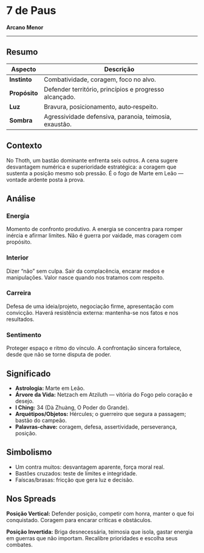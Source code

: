# 7 de Paus

**Arcano Menor**

---


## Resumo

| Aspecto | Descrição |
|---------|-----------|
| **Instinto** | Combatividade, coragem, foco no alvo. |
| **Propósito** | Defender território, princípios e progresso alcançado. |
| **Luz** | Bravura, posicionamento, auto‑respeito. |
| **Sombra** | Agressividade defensiva, paranoia, teimosia, exaustão. |

## Contexto

No Thoth, um bastão dominante enfrenta seis outros. A cena sugere desvantagem numérica e superioridade estratégica: a coragem que sustenta a posição mesmo sob pressão. É o fogo de Marte em Leão — vontade ardente posta à prova.

## Análise

### Energia

Momento de confronto produtivo. A energia se concentra para romper inércia e afirmar limites. Não é guerra por vaidade, mas coragem com propósito.

### Interior

Dizer “não” sem culpa. Sair da complacência, encarar medos e manipulações. Valor nasce quando nos tratamos com respeito.

### Carreira

Defesa de uma ideia/projeto, negociação firme, apresentação com convicção. Haverá resistência externa: mantenha-se nos fatos e nos resultados.

### Sentimento

Proteger espaço e ritmo do vínculo. A confrontação sincera fortalece, desde que não se torne disputa de poder.

## Significado

- **Astrologia:** Marte em Leão.
- **Árvore da Vida:** Netzach em Atziluth — vitória do Fogo pelo coração e desejo.
- **I Ching:** 34 (Dà Zhuàng, O Poder do Grande).
- **Arquétipos/Objetos:** Hércules; o guerreiro que segura a passagem; bastão do campeão.
- **Palavras‑chave:** coragem, defesa, assertividade, perseverança, posição.

## Simbolismo

- Um contra muitos: desvantagem aparente, força moral real.
- Bastões cruzados: teste de limites e integridade.
- Faíscas/brasas: fricção que gera luz e decisão.

## Nos Spreads

**Posição Vertical:** Defender posição, competir com honra, manter o que foi conquistado. Coragem para encarar críticas e obstáculos.

**Posição Invertida:** Briga desnecessária, teimosia que isola, gastar energia em guerras que não importam. Recalibre prioridades e escolha seus combates.

